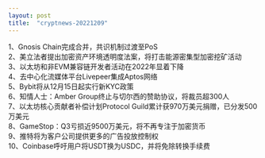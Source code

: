 ```yaml
---
layout: post
title:  "cryptnews-20221209"
---
```

1、Gnosis Chain完成合并，共识机制过渡至PoS  
2、美立法者提出加密资产环境透明度法案，将打击能源密集型加密挖矿活动  
3、以太坊和非EVM兼容链开发者活动在2022年显着下降  
4、去中心化流媒体平台Livepeer集成Aptos网络  
5、Bybit将从12月15日起实行新KYC政策  
6、知情人士：Amber Group终止与切尔西的赞助协议，将裁员超300人  
7、以太坊核心贡献者补偿计划Protocol Guild累计获970万美元捐赠，已分发500万美元  
8、GameStop：Q3亏损近9500万美元，将不再专注于加密货币  
9、推特将为客户公司提供更多的广告投放控制权  
10、Coinbase呼吁用户将USDT换为USDC，并将免除转换手续费  
